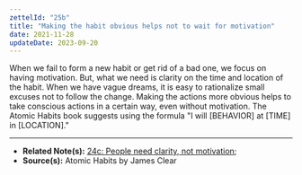 ```yaml
---
zettelId: "25b"
title: "Making the habit obvious helps not to wait for motivation"
date: 2021-11-28
updateDate: 2023-09-20
---
```


When we fail to form a new habit or get rid of a bad one, we focus on having motivation. But, what we need is clarity on the time and location of the habit. When we have vague dreams, it is easy to rationalize small excuses not to follow the change. Making the actions more obvious helps to take conscious actions in a certain way, even without motivation. The Atomic Habits book suggests using the formula "I will [BEHAVIOR] at [TIME] in [LOCATION]."

---

- **Related Note(s):** [24c: People need clarity, not motivation](/notes/24c/);
- **Source(s):** Atomic Habits by James Clear
